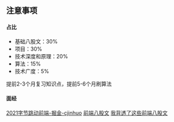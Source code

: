 
## 注意事项

#### 占比

- 基础八股文：30%
- 项目：30%
- 技术深度和原理：20%
- 算法：15%
- 技术广度：5%

提前2-3个月复习知识点，提前5-6个月刷算法



#### 面经  

[2021字节跳动前端-掘金-cjinhuo](https://juejin.cn/post/6990174096554360869#heading-21)
[前端八股文](https://www.i4k.xyz/article/NumbSilver/116891971)
[我背透了这些前端八股文](https://blog.csdn.net/Y0W1as5eg37urFdS/article/details/113777492)
